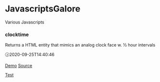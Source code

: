 # JavascriptsGalore
Various Javascripts

### clocktime

Returns a HTML entity that mimics an analog clock face w. ½ hour intervals

🕝2020-09-25T14:40:46 

[Demo](test/clocktime.test.html) [Source](src/clocktime.js)

[Test](https://clicketyclick.github.io/JavascriptsGalore/test/clocktime.test.html)
